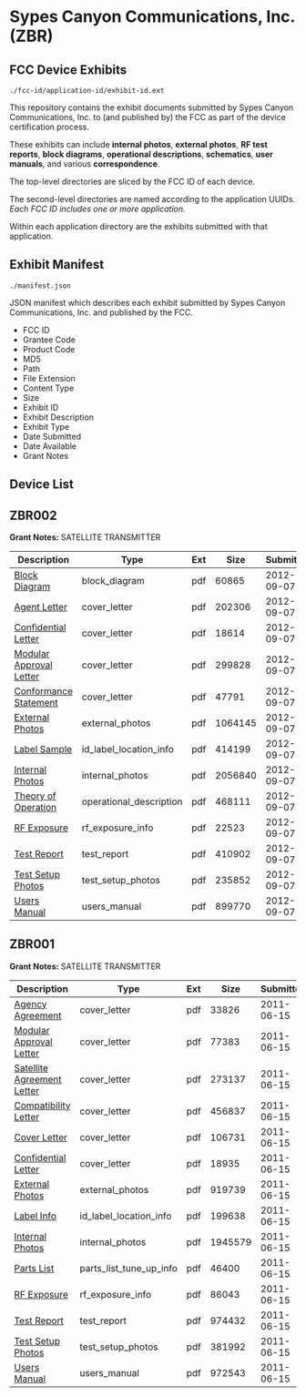 # Sypes Canyon Communications, Inc. (ZBR)
## FCC Device Exhibits

```
./fcc-id/application-id/exhibit-id.ext
```

This repository contains the exhibit documents submitted by Sypes Canyon Communications, Inc. to (and published by) the FCC as part of the device certification process.

These exhibits can include **internal photos**, **external photos**, **RF test reports**, **block diagrams**, **operational descriptions**, **schematics**, **user manuals**, and various **correspondence**.

The top-level directories are sliced by the FCC ID of each device.

The second-level directories are named according to the application UUIDs. *Each FCC ID includes one or more application.*

Within each application directory are the exhibits submitted with that application. 

## Exhibit Manifest

```
./manifest.json
```

JSON manifest which describes each exhibit submitted by Sypes Canyon Communications, Inc. and published by the FCC.

- FCC ID
- Grantee Code
- Product Code
- MD5
- Path
- File Extension
- Content Type
- Size
- Exhibit ID
- Exhibit Description
- Exhibit Type
- Date Submitted
- Date Available
- Grant Notes

## Device List
## ZBR002
**Grant Notes:** SATELLITE TRANSMITTER

| Description | Type | Ext | Size | Submitted | Available |
| ----------- | ---- | --- | ---- | --------- | --------- |
| [Block Diagram](ZBR002/9680b3eba9fcd25828be1a6c521bd6ad/1786070.pdf) | block_diagram | pdf | 60865 | 2012-09-07 | 2012-09-07 |
| [Agent Letter](ZBR002/9680b3eba9fcd25828be1a6c521bd6ad/1746069.pdf) | cover_letter | pdf | 202306 | 2012-09-07 | 2012-09-07 |
| [Confidential Letter](ZBR002/9680b3eba9fcd25828be1a6c521bd6ad/1746070.pdf) | cover_letter | pdf | 18614 | 2012-09-07 | 2012-09-07 |
| [Modular Approval Letter](ZBR002/9680b3eba9fcd25828be1a6c521bd6ad/1746071.pdf) | cover_letter | pdf | 299828 | 2012-09-07 | 2012-09-07 |
| [Conformance Statement](ZBR002/9680b3eba9fcd25828be1a6c521bd6ad/1746081.pdf) | cover_letter | pdf | 47791 | 2012-09-07 | 2012-09-07 |
| [External Photos](ZBR002/9680b3eba9fcd25828be1a6c521bd6ad/1786072.pdf) | external_photos | pdf | 1064145 | 2012-09-07 | 2012-09-07 |
| [Label Sample](ZBR002/9680b3eba9fcd25828be1a6c521bd6ad/1786071.pdf) | id_label_location_info | pdf | 414199 | 2012-09-07 | 2012-09-07 |
| [Internal Photos](ZBR002/9680b3eba9fcd25828be1a6c521bd6ad/1786074.pdf) | internal_photos | pdf | 2056840 | 2012-09-07 | 2012-09-07 |
| [Theory of Operation](ZBR002/9680b3eba9fcd25828be1a6c521bd6ad/1786069.pdf) | operational_description | pdf | 468111 | 2012-09-07 | 2012-09-07 |
| [RF Exposure](ZBR002/9680b3eba9fcd25828be1a6c521bd6ad/1786088.pdf) | rf_exposure_info | pdf | 22523 | 2012-09-07 | 2012-09-07 |
| [Test Report](ZBR002/9680b3eba9fcd25828be1a6c521bd6ad/1786068.pdf) | test_report | pdf | 410902 | 2012-09-07 | 2012-09-07 |
| [Test Setup Photos](ZBR002/9680b3eba9fcd25828be1a6c521bd6ad/1786087.pdf) | test_setup_photos | pdf | 235852 | 2012-09-07 | 2012-09-07 |
| [Users Manual](ZBR002/9680b3eba9fcd25828be1a6c521bd6ad/1786064.pdf) | users_manual | pdf | 899770 | 2012-09-07 | 2012-09-07 |
## ZBR001
**Grant Notes:** SATELLITE TRANSMITTER

| Description | Type | Ext | Size | Submitted | Available |
| ----------- | ---- | --- | ---- | --------- | --------- |
| [Agency Agreement](ZBR001/7ebc391fff13652c3d3b1557b738dde9/1464390.pdf) | cover_letter | pdf | 33826 | 2011-06-15 | 2011-06-15 |
| [Modular Approval Letter](ZBR001/7ebc391fff13652c3d3b1557b738dde9/1464395.pdf) | cover_letter | pdf | 77383 | 2011-06-15 | 2011-06-15 |
| [Satellite Agreement Letter](ZBR001/7ebc391fff13652c3d3b1557b738dde9/1464403.pdf) | cover_letter | pdf | 273137 | 2011-06-15 | 2011-06-15 |
| [Compatibility Letter](ZBR001/7ebc391fff13652c3d3b1557b738dde9/1464408.pdf) | cover_letter | pdf | 456837 | 2011-06-15 | 2011-06-15 |
| [Cover Letter](ZBR001/7ebc391fff13652c3d3b1557b738dde9/1483648.pdf) | cover_letter | pdf | 106731 | 2011-06-15 | 2011-06-15 |
| [Confidential Letter](ZBR001/7ebc391fff13652c3d3b1557b738dde9/1483651.pdf) | cover_letter | pdf | 18935 | 2011-06-15 | 2011-06-15 |
| [External Photos](ZBR001/7ebc391fff13652c3d3b1557b738dde9/1483642.pdf) | external_photos | pdf | 919739 | 2011-06-15 | 2011-06-15 |
| [Label Info](ZBR001/7ebc391fff13652c3d3b1557b738dde9/1483637.pdf) | id_label_location_info | pdf | 199638 | 2011-06-15 | 2011-06-15 |
| [Internal Photos](ZBR001/7ebc391fff13652c3d3b1557b738dde9/1483645.pdf) | internal_photos | pdf | 1945579 | 2011-06-15 | 2011-06-15 |
| [Parts List](ZBR001/7ebc391fff13652c3d3b1557b738dde9/1483650.pdf) | parts_list_tune_up_info | pdf | 46400 | 2011-06-15 | 2011-06-15 |
| [RF Exposure](ZBR001/7ebc391fff13652c3d3b1557b738dde9/1483646.pdf) | rf_exposure_info | pdf | 86043 | 2011-06-15 | 2011-06-15 |
| [Test Report](ZBR001/7ebc391fff13652c3d3b1557b738dde9/1483640.pdf) | test_report | pdf | 974432 | 2011-06-15 | 2011-06-15 |
| [Test Setup Photos](ZBR001/7ebc391fff13652c3d3b1557b738dde9/1483638.pdf) | test_setup_photos | pdf | 381992 | 2011-06-15 | 2011-06-15 |
| [Users Manual](ZBR001/7ebc391fff13652c3d3b1557b738dde9/1483649.pdf) | users_manual | pdf | 972543 | 2011-06-15 | 2011-06-15 |
